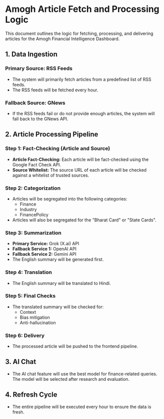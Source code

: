 # Amogh Article Fetch and Processing Logic

This document outlines the logic for fetching, processing, and delivering articles for the Amogh Financial Intelligence Dashboard.

## 1. Data Ingestion

### Primary Source: RSS Feeds
- The system will primarily fetch articles from a predefined list of RSS feeds.
- The RSS feeds will be fetched every hour.

### Fallback Source: GNews
- If the RSS feeds fail or do not provide enough articles, the system will fall back to the GNews API.

## 2. Article Processing Pipeline

### Step 1: Fact-Checking (Article and Source)
- **Article Fact-Checking:** Each article will be fact-checked using the Google Fact Check API.
- **Source Whitelist:** The source URL of each article will be checked against a whitelist of trusted sources.

### Step 2: Categorization
- Articles will be segregated into the following categories:
    - Finance
    - Industry
    - FinancePolicy
- Articles will also be segregated for the "Bharat Card" or "State Cards".

### Step 3: Summarization
- **Primary Service:** Grok (X.ai) API
- **Fallback Service 1:** OpenAI API
- **Fallback Service 2:** Gemini API
- The English summary will be generated first.

### Step 4: Translation
- The English summary will be translated to Hindi.

### Step 5: Final Checks
- The translated summary will be checked for:
    - Context
    - Bias mitigation
    - Anti-hallucination

### Step 6: Delivery
- The processed article will be pushed to the frontend pipeline.

## 3. AI Chat
- The AI chat feature will use the best model for finance-related queries. The model will be selected after research and evaluation.

## 4. Refresh Cycle
- The entire pipeline will be executed every hour to ensure the data is fresh.
